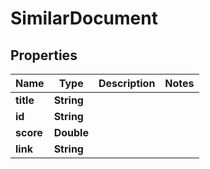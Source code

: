 

# SimilarDocument


## Properties

| Name | Type | Description | Notes |
|------------ | ------------- | ------------- | -------------|
|**title** | **String** |  |  |
|**id** | **String** |  |  |
|**score** | **Double** |  |  |
|**link** | **String** |  |  |



